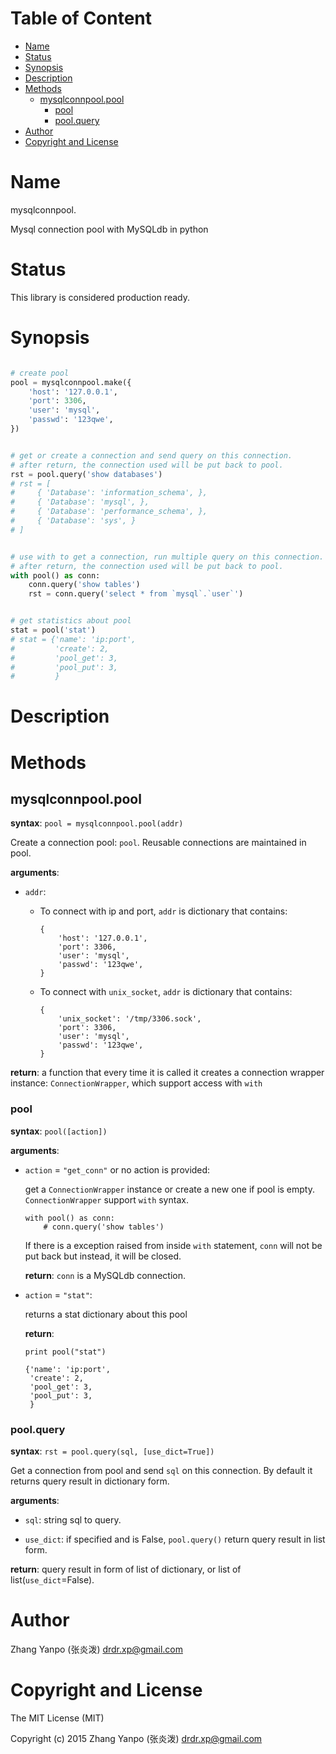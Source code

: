 <!-- START doctoc generated TOC please keep comment here to allow auto update -->
<!-- DON'T EDIT THIS SECTION, INSTEAD RE-RUN doctoc TO UPDATE -->
# Table of Content

- [Name](#name)
- [Status](#status)
- [Synopsis](#synopsis)
- [Description](#description)
- [Methods](#methods)
  - [mysqlconnpool.pool](#mysqlconnpoolpool)
    - [pool](#pool)
    - [pool.query](#poolquery)
- [Author](#author)
- [Copyright and License](#copyright-and-license)

<!-- END doctoc generated TOC please keep comment here to allow auto update -->


# Name

mysqlconnpool.

Mysql connection pool with MySQLdb in python

#   Status

This library is considered production ready.

#   Synopsis

```python

# create pool
pool = mysqlconnpool.make({
    'host': '127.0.0.1',
    'port': 3306,
    'user': 'mysql',
    'passwd': '123qwe',
})


# get or create a connection and send query on this connection.
# after return, the connection used will be put back to pool.
rst = pool.query('show databases')
# rst = [
#     { 'Database': 'information_schema', },
#     { 'Database': 'mysql', },
#     { 'Database': 'performance_schema', },
#     { 'Database': 'sys', }
# ]


# use with to get a connection, run multiple query on this connection.
# after return, the connection used will be put back to pool.
with pool() as conn:
    conn.query('show tables')
    rst = conn.query('select * from `mysql`.`user`')


# get statistics about pool
stat = pool('stat')
# stat = {'name': 'ip:port',
#         'create': 2,
#         'pool_get': 3,
#         'pool_put': 3,
#         }
```

#   Description

#   Methods

##  mysqlconnpool.pool

**syntax**:
`pool = mysqlconnpool.pool(addr)`

Create a connection pool: `pool`.
Reusable connections are maintained in pool.

**arguments**:
-   `addr`:

    -   To connect with ip and port, `addr` is dictionary that contains:

        ```
        {
            'host': '127.0.0.1',
            'port': 3306,
            'user': 'mysql',
            'passwd': '123qwe',
        }
        ```

    -   To connect with `unix_socket`, `addr` is dictionary that contains:

        ```
        {
            'unix_socket': '/tmp/3306.sock',
            'port': 3306,
            'user': 'mysql',
            'passwd': '123qwe',
        }
        ```

**return**:
a function that every time it is called it creates a connection wrapper
instance: `ConnectionWrapper`, which support access with `with`

### pool

**syntax**:
`pool([action])`

**arguments**:
-   `action` = `"get_conn"` or no action is provided:

    get a `ConnectionWrapper` instance or create a new one if pool is empty.
    `ConnectionWrapper` support `with` syntax.

    ```
    with pool() as conn:
        # conn.query('show tables')
    ```

    If there is a exception raised from inside `with` statement, `conn` will
    not be put back but instead, it will be closed.

    **return**:
    `conn` is a MySQLdb connection.

-   `action` = `"stat"`:

    returns a stat dictionary about this pool

    **return**:

    ```
    print pool("stat")

    {'name': 'ip:port',
     'create': 2,
     'pool_get': 3,
     'pool_put': 3,
     }
    ```

### pool.query

**syntax**:
`rst = pool.query(sql, [use_dict=True])`

Get a connection from pool and send `sql` on this connection.
By default it returns query result in dictionary form.

**arguments**:
-   `sql`:
    string sql to query.

-   `use_dict`:
    if specified and is False, `pool.query()` return query result in list
    form.

**return**:
query result in form of list of dictionary,  or list of list(`use_dict`=False).


#   Author

Zhang Yanpo (张炎泼) <drdr.xp@gmail.com>

#   Copyright and License

The MIT License (MIT)

Copyright (c) 2015 Zhang Yanpo (张炎泼) <drdr.xp@gmail.com>
